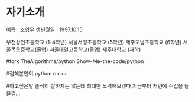 # 자기소개

이름 : 조영우
생년월일 : 1997.10.15

부천상인초등학교 (1-4학년)
서울서정초등학교 (5학년)
제주도남초등학교 (6학년)
서울목운중학교(졸업)
서울대일고등학교(졸업)
제주대학교 (재학)

#fork
TheAlgorithms/python
Show-Me-the-code/python

#접해본언어
python
c
c++

#하고싶은말
솔직히 잘하지는 않는데 최대한 노력해보겠다 지금부터 저번에 수업을 들을걸...
